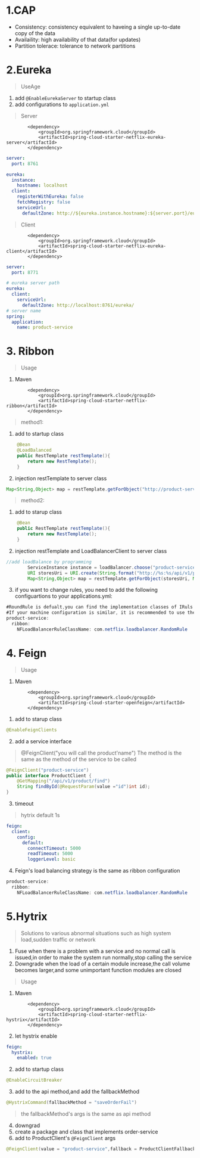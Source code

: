 # 1.CAP

- Consistency: consistency equivalent to haveing a single up-to-date copy of the data 
- Availaility: high availability of that data(for updates)
- Partition tolerace: tolerance to network partitions

# 2.Eureka
> UseAge
1. add `@EnableEurekaServer` to startup class
2. add configurations to `application.yml`

> Server
```pom
        <dependency>
            <groupId>org.springframework.cloud</groupId>
            <artifactId>spring-cloud-starter-netflix-eureka-server</artifactId>
        </dependency>
```
```yml
server:
  port: 8761

eureka:
  instance:
    hostname: localhost
  client:
    registerWithEureka: false
    fetchRegistry: false
    serviceUrl:
      defaultZone: http://${eureka.instance.hostname}:${server.port}/eureka/
```

> Client
```pom
        <dependency>
            <groupId>org.springframework.cloud</groupId>
            <artifactId>spring-cloud-starter-netflix-eureka-client</artifactId>
        </dependency>
```
```yml
server:
  port: 8771

# eureka server path
eureka:
  client:
    serviceUrl:
      defaultZone: http://localhost:8761/eureka/
# server name
spring:
  application:
    name: product-service
```

# 3. Ribbon
>Usage
1. Maven
```pom
        <dependency>
            <groupId>org.springframework.cloud</groupId>
            <artifactId>spring-cloud-starter-netflix-ribbon</artifactId>
        </dependency>
```
>method1:
1. add to startup class
```java
    @Bean
    @LoadBalanced
    public RestTemplate restTemplate(){
        return new RestTemplate();
    }
```
2. injection restTemplate to server class
```java
Map<String,Object> map = restTemplate.getForObject("http://product-service/api/v1/product/find?id=" + productId, Map.class);
```

>method2:
1. add to starup class
```java
    @Bean
    public RestTemplate restTemplate(){
        return new RestTemplate();
    }
```
2. injection restTemplate and  LoadBalancerClient to server class
```java
//add loadBalance by programming
        ServiceInstance instance = loadBalancer.choose("product-service");
        URI storesUri = URI.create(String.format("http://%s:%s/api/v1/product/find?id="+productId, instance.getHost(), instance.getPort()));
        Map<String,Object> map = restTemplate.getForObject(storesUri, Map.class);
```
3. if you want to change rules, you need to add the following configuartions to your applications.yml:
```java
#RoundRule is defualt,you can find the implementation classes of IRuls.
#If your machine configuration is similar, it is recommended to use the default roundrule. If some machines have good configuration and performance, you can use weighted response time rule
product-service:
  ribbon:
    NFLoadBalancerRuleClassName: com.netflix.loadbalancer.RandomRule
```
# 4. Feign
>Usage
1. Maven
```pom
        <dependency>
            <groupId>org.springframework.cloud</groupId>
            <artifactId>spring-cloud-starter-openfeign</artifactId>
        </dependency>
```
1. add to starup class
```java
@EnableFeignClients
```
2. add a service interface
>@FeignClient("you will call the product'name")
>The method is the same as the method of the service to be called
```java
@FeignClient("product-service")
public interface ProductClient {
    @GetMapping("/api/v1/product/find")
    String findById(@RequestParam(value ="id")int id);
}
```
3. timeout
>hytrix default 1s
```yml
feign:
  client:
    config:
      default:
        connectTimeout: 5000
        readTimeout: 5000
        loggerLevel: basic
```
4. Feign's load balancing strategy is the same as ribbon configuration
```java
product-service:
  ribbon:
    NFLoadBalancerRuleClassName: com.netflix.loadbalancer.RandomRule
```
# 5.Hytrix
>Solutions to various abnormal situations such as high system load,sudden traffic or network
1. Fuse
when there is a problem with a service and no normal call is issued,in order to make the system run normally,stop calling the service
2. Downgrade
when the load of a certain module increase,the call volume becomes larger,and some unimportant function modules are closed

>Usage
1. Maven
```pom
        <dependency>
            <groupId>org.springframework.cloud</groupId>
            <artifactId>spring-cloud-starter-netflix-hystrix</artifactId>
        </dependency>
```
2. let hystrix enable
```yml
feign:
  hystrix:
    enabled: true
```
2. add to startup class
```java
@EnableCircuitBreaker
```
3. add to the api method,and add the fallbackMethod 
```java
@HystrixCommand(fallbackMethod = "saveOrderFail")
```
>the fallbackMethod's args is the same as api method 
4. downgrad 
  1. create a package and class that implements order-service
  2. add to ProductClient's `@FeignClient` args
```java
@FeignClient(value = "product-service",fallback = ProductClientFallback.class)
```

